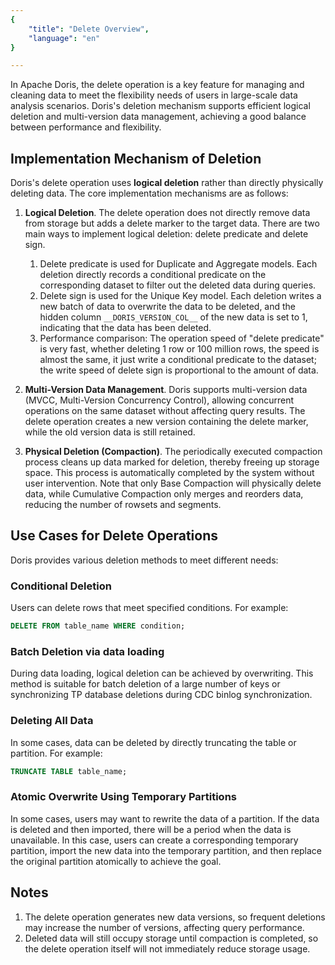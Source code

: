 ```yaml
---
{
    "title": "Delete Overview",
    "language": "en"
}

---
```


<!-- 
Licensed to the Apache Software Foundation (ASF) under one
or more contributor license agreements.  See the NOTICE file
distributed with this work for additional information
regarding copyright ownership.  The ASF licenses this file
to you under the Apache License, Version 2.0 (the
"License"); you may not use this file except in compliance
with the License.  You may obtain a copy of the License at

  http://www.apache.org/licenses/LICENSE-2.0

Unless required by applicable law or agreed to in writing,
software distributed under the License is distributed on an
"AS IS" BASIS, WITHOUT WARRANTIES OR CONDITIONS OF ANY
KIND, either express or implied.  See the License for the
specific language governing permissions and limitations
under the License.
-->

In Apache Doris, the delete operation is a key feature for managing and cleaning data to meet the flexibility needs of users in large-scale data analysis scenarios. Doris's deletion mechanism supports efficient logical deletion and multi-version data management, achieving a good balance between performance and flexibility.

## Implementation Mechanism of Deletion

Doris's delete operation uses **logical deletion** rather than directly physically deleting data. The core implementation mechanisms are as follows:

1. **Logical Deletion**. The delete operation does not directly remove data from storage but adds a delete marker to the target data. There are two main ways to implement logical deletion: delete predicate and delete sign.

    1. Delete predicate is used for Duplicate and Aggregate models. Each deletion directly records a conditional predicate on the corresponding dataset to filter out the deleted data during queries.
    2. Delete sign is used for the Unique Key model. Each deletion writes a new batch of data to overwrite the data to be deleted, and the hidden column `__DORIS_VERSION_COL__` of the new data is set to 1, indicating that the data has been deleted.
    3. Performance comparison: The operation speed of "delete predicate" is very fast, whether deleting 1 row or 100 million rows, the speed is almost the same, it just write a conditional predicate to the dataset; the write speed of delete sign is proportional to the amount of data.

2. **Multi-Version Data Management**. Doris supports multi-version data (MVCC, Multi-Version Concurrency Control), allowing concurrent operations on the same dataset without affecting query results. The delete operation creates a new version containing the delete marker, while the old version data is still retained.

3. **Physical Deletion (Compaction)**. The periodically executed compaction process cleans up data marked for deletion, thereby freeing up storage space. This process is automatically completed by the system without user intervention. Note that only Base Compaction will physically delete data, while Cumulative Compaction only merges and reorders data, reducing the number of rowsets and segments.

## Use Cases for Delete Operations

Doris provides various deletion methods to meet different needs:

### Conditional Deletion

Users can delete rows that meet specified conditions. For example:

```sql
DELETE FROM table_name WHERE condition;
```

### Batch Deletion via data loading

During data loading, logical deletion can be achieved by overwriting. This method is suitable for batch deletion of a large number of keys or synchronizing TP database deletions during CDC binlog synchronization.

### Deleting All Data

In some cases, data can be deleted by directly truncating the table or partition. For example:

```sql
TRUNCATE TABLE table_name;
```

### Atomic Overwrite Using Temporary Partitions

In some cases, users may want to rewrite the data of a partition. If the data is deleted and then imported, there will be a period when the data is unavailable. In this case, users can create a corresponding temporary partition, import the new data into the temporary partition, and then replace the original partition atomically to achieve the goal.

## Notes

1. The delete operation generates new data versions, so frequent deletions may increase the number of versions, affecting query performance.
2. Deleted data will still occupy storage until compaction is completed, so the delete operation itself will not immediately reduce storage usage.

